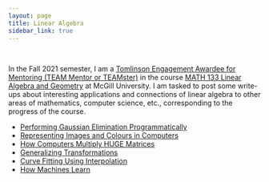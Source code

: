 ```yaml
---
layout: page
title: Linear Algebra
sidebar_link: true
---
```


<br>

In the Fall 2021 semester, I am a [Tomlinson Engagement Awardee for Mentoring (TEAM Mentor or TEAMster)](https://www.mcgill.ca/tpulse/tomlinson-engagement-award-mentoring-team) in the course [MATH 133 Linear Algebra and Geometry](https://www.mcgill.ca/study/2021-2022/courses/math-133) at McGill University. I am tasked to post some write-ups about interesting applications and connections of linear algebra to other areas of mathematics, computer science, etc., corresponding to the progress of the course.

* [Performing Gaussian Elimination Programmatically](performing-gaussian-elimination-programmatically)
* [Representing Images and Colours in Computers](representing-images-and-colours-in-computers)
* [How Computers Multiply HUGE Matrices](how-computers-multiply-huge-matrices)
* [Generalizing Transformations](generalizing-transformations)
* [Curve Fitting Using Interpolation](curve-fitting-using-interpolation)
* [How Machines Learn](how-machines-learn)
